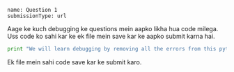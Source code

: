 ```ngMeta
name: Question 1
submissionType: url
```

Aage ke kuch debugging ke questions mein aapko likha hua code milega. Uss code ko sahi kar ke ek file mein save kar ke aapko submit karna hai.

```python
print "We will learn debugging by removing all the errors from this python file.
```

Ek file mein sahi code save kar ke submit karo.
